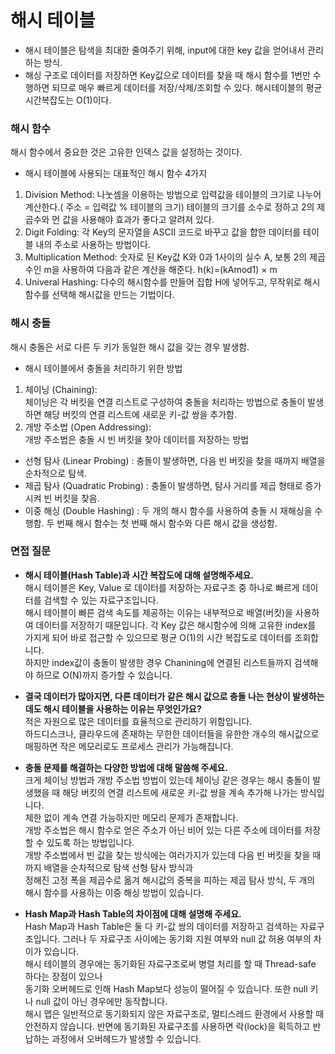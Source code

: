 # 해시 테이블
- 해시 테이블은 탐색을 최대한 줄여주기 위해, input에 대한 key 값을 얻어내서 관리하는 방식.
- 해싱 구조로 데이터를 저장하면 Key값으로 데이터를 찾을 때 해시 함수를 1번만 수행하면 되므로 매우 빠르게 데이터를 저장/삭제/조회할 수 있다. 해시테이블의 평균 시간복잡도는 O(1)이다.

### 해시 함수
해시 함수에서 중요한 것은 고유한 인덱스 값을 설정하는 것이다.
- 해시 테이블에 사용되는 대표적인 해시 함수 4가지
1. Division Method: 나눗셈을 이용하는 방법으로 입력값을 테이블의 크기로 나누어 계산한다.( 주소 = 입력값 % 테이블의 크기) 테이블의 크기를 소수로 정하고 2의 제곱수와 먼 값을 사용해야 효과가 좋다고 알려져 있다.
2. Digit Folding: 각 Key의 문자열을 ASCII 코드로 바꾸고 값을 합한 데이터를 테이블 내의 주소로 사용하는 방법이다.
3. Multiplication Method: 숫자로 된 Key값 K와 0과 1사이의 실수 A, 보통 2의 제곱수인 m을 사용하여 다음과 같은 계산을 해준다. h(k)=(kAmod1) × m
4. Univeral Hashing: 다수의 해시함수를 만들어 집합 H에 넣어두고, 무작위로 해시함수를 선택해 해시값을 만드는 기법이다.

### 해시 충돌
해시 충돌은 서로 다른 두 키가 동일한 해시 값을 갖는 경우 발생함.
- 해시 테이블에서 충돌을 처리하기 위한 방법
1. 체이닝 (Chaining):<br>
체이닝은 각 버킷을 연결 리스트로 구성하여 충돌을 처리하는 방법으로 충돌이 발생하면 해당 버킷의 연결 리스트에 새로운 키-값 쌍을 추가함.
2. 개방 주소법 (Open Addressing):<br>
개방 주소법은 충돌 시 빈 버킷을 찾아 데이터를 저장하는 방법
- 선형 탐사 (Linear Probing) : 충돌이 발생하면, 다음 빈 버킷을 찾을 때까지 배열을 순차적으로 탐색.
- 제곱 탐사 (Quadratic Probing) : 충돌이 발생하면, 탐사 거리를 제곱 형태로 증가시켜 빈 버킷을 찾음.
- 이중 해싱 (Double Hashing) : 두 개의 해시 함수를 사용하여 충돌 시 재해싱을 수행함. 두 번째 해시 함수는 첫 번째 해시 함수와 다른 해시 값을 생성함.

### 면접 질문
- **해시 테이블(Hash Table)과 시간 복잡도에 대해 설명해주세요.** <br>
해시 테이블은 Key, Value 로 데이터를 저장하는 자료구조 중 하나로 빠르게 데이터를 검색할 수 있는 자료구조입니다.  <br>
해시 테이블이 빠른 검색 속도를 제공하는 이유는 내부적으로 배열(버킷)을 사용하여 데이터를 저장하기 때문입니다.
각 Key 값은 해시함수에 의해 고유한 index를 가지게 되어 바로 접근할 수 있으므로 평균 O(1)의 시간 복잡도로 데이터를 조회합니다. <br>
하지만 index값이 충돌이 발생한 경우 Chanining에 연결된 리스트들까지 검색해야 하므로 O(N)까지 증가할 수 있습니다.  <br>


- **결국 데이터가 많아지면, 다른 데이터가 같은 해시 값으로 충돌 나는 현상이 발생하는데도 해시 테이블을 사용하는 이유는 무엇인가요?** <br>
적은 자원으로 많은 데이터를 효율적으로 관리하기 위함입니다.  <br>
하드디스크나, 클라우드에 존재하는 무한한 데이터들을 유한한 개수의 해시값으로 매핑하면 작은 메모리로도 프로세스 관리가 가능해집니다.


- **충돌 문제를 해결하는 다양한 방법에 대해 말씀해 주세요.** <br>
크게 체이닝 방법과 개방 주소법 방법이 있는데 체이닝 같은 경우는 해시 충돌이 발생했을 때 해당 버킷의 연결 리스트에 새로운 키-값 쌍을 계속 추가해 나가는 방식입니다.  <br> 
제한 없이 계속 연결 가능하지만 메모리 문제가 존재합니다.  <br>
개방 주소법은 해시 함수로 얻은 주소가 아닌 비어 있는 다른 주소에 데이터를 저장할 수 있도록 하는 방법입니다.  <br>
개방 주소법에서 빈 값을 찾는 방식에는 여러가지가 있는데 다음 빈 버킷을 찾을 때까지 배열을 순차적으로 탐색 선형 탐사 방식과 <br>
정해진 고정 폭을 제곱수로 옮겨 해시값의 중복을 피하는 제곱 탐사 방식, 두 개의 해시 함수를 사용하는 이중 해싱 방법이 있습니다.


- **Hash Map과 Hash Table의 차이점에 대해 설명해 주세요.** <br>
Hash Map과 Hash Table은 둘 다 키-값 쌍의 데이터를 저장하고 검색하는 자료구조입니다. 그러나 두 자료구조 사이에는 동기화 지원 여부와 null 값 허용 여부의 차이가 있습니다.  <br>
해시 테이블의 경우에는 동기화된 자료구조로써 병렬 처리를 할 때 Thread-safe 하다는 장점이 있으나  <br>
동기화 오버헤드로 인해 Hash Map보다 성능이 떨어질 수 있습니다. 또한 null 키나 null 값이 아닌 경우에만 동작합니다.<br>
해시 맵은 일반적으로 동기화되지 않은 자료구조로, 멀티스레드 환경에서 사용할 때 안전하지 않습니다.
반면에 동기화된 자료구조를 사용하면 락(lock)을 획득하고 반납하는 과정에서 오버헤드가 발생할 수 있습니다.

